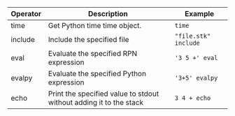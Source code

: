 | Operator | Description                                           | Example                    |
|----------|-------------------------------------------------------|----------------------------|
| time     | Get Python time time object.                          | `time`                     |
| include  | Include the specified file                            | `"file.stk" include`       |
| eval     | Evaluate the specified RPN expression                 | `'3 5 +' eval`             |
| evalpy   | Evaluate the specified Python expression              | `'3+5' evalpy`             |
| echo     | Print the specified value to stdout without adding it to the stack | `3 4 + echo`  |